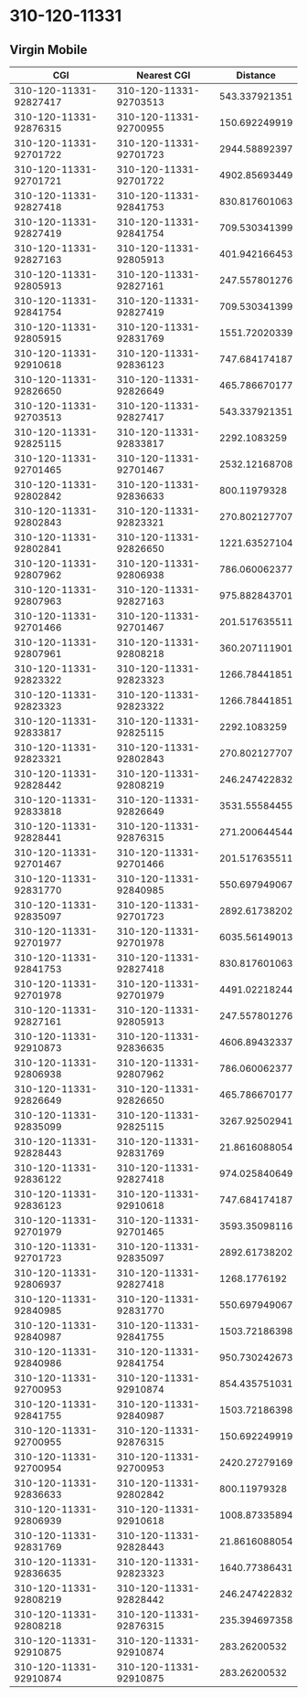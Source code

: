 # 310-120-11331
## Virgin Mobile


| CGI | Nearest CGI | Distance |
|-----|-------------|----------|
| 310-120-11331-92827417 | 310-120-11331-92703513 | 543.337921351 |
| 310-120-11331-92876315 | 310-120-11331-92700955 | 150.692249919 |
| 310-120-11331-92701722 | 310-120-11331-92701723 | 2944.58892397 |
| 310-120-11331-92701721 | 310-120-11331-92701722 | 4902.85693449 |
| 310-120-11331-92827418 | 310-120-11331-92841753 | 830.817601063 |
| 310-120-11331-92827419 | 310-120-11331-92841754 | 709.530341399 |
| 310-120-11331-92827163 | 310-120-11331-92805913 | 401.942166453 |
| 310-120-11331-92805913 | 310-120-11331-92827161 | 247.557801276 |
| 310-120-11331-92841754 | 310-120-11331-92827419 | 709.530341399 |
| 310-120-11331-92805915 | 310-120-11331-92831769 | 1551.72020339 |
| 310-120-11331-92910618 | 310-120-11331-92836123 | 747.684174187 |
| 310-120-11331-92826650 | 310-120-11331-92826649 | 465.786670177 |
| 310-120-11331-92703513 | 310-120-11331-92827417 | 543.337921351 |
| 310-120-11331-92825115 | 310-120-11331-92833817 | 2292.1083259 |
| 310-120-11331-92701465 | 310-120-11331-92701467 | 2532.12168708 |
| 310-120-11331-92802842 | 310-120-11331-92836633 | 800.11979328 |
| 310-120-11331-92802843 | 310-120-11331-92823321 | 270.802127707 |
| 310-120-11331-92802841 | 310-120-11331-92826650 | 1221.63527104 |
| 310-120-11331-92807962 | 310-120-11331-92806938 | 786.060062377 |
| 310-120-11331-92807963 | 310-120-11331-92827163 | 975.882843701 |
| 310-120-11331-92701466 | 310-120-11331-92701467 | 201.517635511 |
| 310-120-11331-92807961 | 310-120-11331-92808218 | 360.207111901 |
| 310-120-11331-92823322 | 310-120-11331-92823323 | 1266.78441851 |
| 310-120-11331-92823323 | 310-120-11331-92823322 | 1266.78441851 |
| 310-120-11331-92833817 | 310-120-11331-92825115 | 2292.1083259 |
| 310-120-11331-92823321 | 310-120-11331-92802843 | 270.802127707 |
| 310-120-11331-92828442 | 310-120-11331-92808219 | 246.247422832 |
| 310-120-11331-92833818 | 310-120-11331-92826649 | 3531.55584455 |
| 310-120-11331-92828441 | 310-120-11331-92876315 | 271.200644544 |
| 310-120-11331-92701467 | 310-120-11331-92701466 | 201.517635511 |
| 310-120-11331-92831770 | 310-120-11331-92840985 | 550.697949067 |
| 310-120-11331-92835097 | 310-120-11331-92701723 | 2892.61738202 |
| 310-120-11331-92701977 | 310-120-11331-92701978 | 6035.56149013 |
| 310-120-11331-92841753 | 310-120-11331-92827418 | 830.817601063 |
| 310-120-11331-92701978 | 310-120-11331-92701979 | 4491.02218244 |
| 310-120-11331-92827161 | 310-120-11331-92805913 | 247.557801276 |
| 310-120-11331-92910873 | 310-120-11331-92836635 | 4606.89432337 |
| 310-120-11331-92806938 | 310-120-11331-92807962 | 786.060062377 |
| 310-120-11331-92826649 | 310-120-11331-92826650 | 465.786670177 |
| 310-120-11331-92835099 | 310-120-11331-92825115 | 3267.92502941 |
| 310-120-11331-92828443 | 310-120-11331-92831769 | 21.8616088054 |
| 310-120-11331-92836122 | 310-120-11331-92827418 | 974.025840649 |
| 310-120-11331-92836123 | 310-120-11331-92910618 | 747.684174187 |
| 310-120-11331-92701979 | 310-120-11331-92701465 | 3593.35098116 |
| 310-120-11331-92701723 | 310-120-11331-92835097 | 2892.61738202 |
| 310-120-11331-92806937 | 310-120-11331-92827418 | 1268.1776192 |
| 310-120-11331-92840985 | 310-120-11331-92831770 | 550.697949067 |
| 310-120-11331-92840987 | 310-120-11331-92841755 | 1503.72186398 |
| 310-120-11331-92840986 | 310-120-11331-92841754 | 950.730242673 |
| 310-120-11331-92700953 | 310-120-11331-92910874 | 854.435751031 |
| 310-120-11331-92841755 | 310-120-11331-92840987 | 1503.72186398 |
| 310-120-11331-92700955 | 310-120-11331-92876315 | 150.692249919 |
| 310-120-11331-92700954 | 310-120-11331-92700953 | 2420.27279169 |
| 310-120-11331-92836633 | 310-120-11331-92802842 | 800.11979328 |
| 310-120-11331-92806939 | 310-120-11331-92910618 | 1008.87335894 |
| 310-120-11331-92831769 | 310-120-11331-92828443 | 21.8616088054 |
| 310-120-11331-92836635 | 310-120-11331-92823323 | 1640.77386431 |
| 310-120-11331-92808219 | 310-120-11331-92828442 | 246.247422832 |
| 310-120-11331-92808218 | 310-120-11331-92876315 | 235.394697358 |
| 310-120-11331-92910875 | 310-120-11331-92910874 | 283.26200532 |
| 310-120-11331-92910874 | 310-120-11331-92910875 | 283.26200532 |
